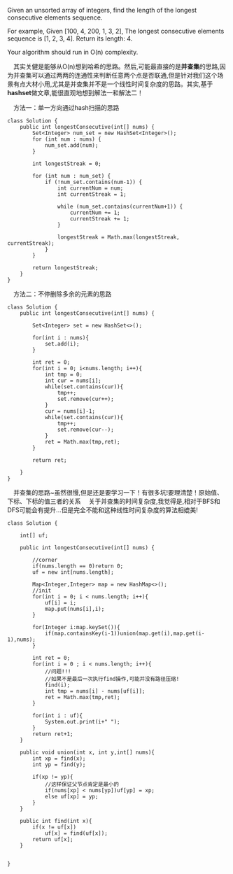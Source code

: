 Given an unsorted array of integers, find the length of the longest consecutive elements sequence.

For example,
Given [100, 4, 200, 1, 3, 2],
The longest consecutive elements sequence is [1, 2, 3, 4]. Return its length: 4.

Your algorithm should run in O(n) complexity.

&emsp;其实关健是能够从O(n)想到哈希的思路。然后,可能最直接的是**并查集**的思路,因为并查集可以通过两两的连通性来判断任意两个点是否联通,但是针对我们这个场景有点大材小用,尤其是并查集并不是一个线性时间复杂度的思路。其实,基于**hashset**做文章,能很直观地想到解法一和解法二！


&emsp;方法一：单一方向通过hash扫描的思路
```
class Solution {
    public int longestConsecutive(int[] nums) {
        Set<Integer> num_set = new HashSet<Integer>();
        for (int num : nums) {
            num_set.add(num);
        }

        int longestStreak = 0;

        for (int num : num_set) {
            if (!num_set.contains(num-1)) {
                int currentNum = num;
                int currentStreak = 1;

                while (num_set.contains(currentNum+1)) {
                    currentNum += 1;
                    currentStreak += 1;
                }

                longestStreak = Math.max(longestStreak, currentStreak);
            }
        }

        return longestStreak;
    }
}
```
&emsp;方法二：不停删除多余的元素的思路
```
class Solution {
    public int longestConsecutive(int[] nums) {
        
        Set<Integer> set = new HashSet<>();
        
        for(int i : nums){
            set.add(i);
        }
        
        int ret = 0;
        for(int i = 0; i<nums.length; i++){
            int tmp = 0;
            int cur = nums[i];
            while(set.contains(cur)){
                tmp++;
                set.remove(cur++);
            }
            cur = nums[i]-1;
            while(set.contains(cur)){
                tmp++;
                set.remove(cur--);
            }
            ret = Math.max(tmp,ret);
        }
        
        return ret;
        
    }
}
```

&emsp;并查集的思路~虽然很慢,但是还是要学习一下！有很多坑!要理清楚！原始值、下标、下标的值三者的关系
&emsp;关于并查集的时间复杂度,我觉得是,相对于BFS和DFS可能会有提升...但是完全不能和这种线性时间复杂度的算法相媲美!

```
class Solution {
    
    int[] uf;
    
    public int longestConsecutive(int[] nums) {
        
        //corner
        if(nums.length == 0)return 0;
        uf = new int[nums.length];
        
        Map<Integer,Integer> map = new HashMap<>();
        //init
        for(int i = 0; i < nums.length; i++){
            uf[i] = i;
            map.put(nums[i],i);
        }
        
        for(Integer i:map.keySet()){
            if(map.containsKey(i-1))union(map.get(i),map.get(i-1),nums);                        
        }
        
        int ret = 0;
        for(int i = 0 ; i < nums.length; i++){
            //问题!!!
            //如果不是最后一次执行find操作,可能并没有路径压缩!
            find(i);
            int tmp = nums[i] - nums[uf[i]];
            ret = Math.max(tmp,ret);
        }
        
        for(int i : uf){
            System.out.print(i+" ");
        }
        return ret+1;
    }
    
    public void union(int x, int y,int[] nums){
        int xp = find(x);
        int yp = find(y);
        
        if(xp != yp){
            //这样保证父节点肯定是最小的
            if(nums[xp] < nums[yp])uf[yp] = xp;
            else uf[xp] = yp;
        }
    }

    public int find(int x){
        if(x != uf[x])
            uf[x] = find(uf[x]);
        return uf[x];
    }
    

}
```